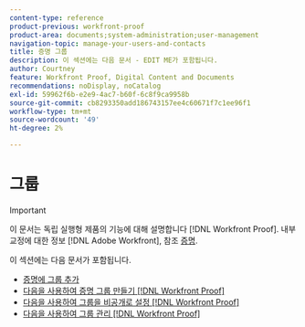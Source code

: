 ```yaml
---
content-type: reference
product-previous: workfront-proof
product-area: documents;system-administration;user-management
navigation-topic: manage-your-users-and-contacts
title: 증명 그룹
description: 이 섹션에는 다음 문서 - EDIT ME가 포함됩니다.
author: Courtney
feature: Workfront Proof, Digital Content and Documents
recommendations: noDisplay, noCatalog
exl-id: 59962f6b-e2e9-4ac7-b60f-6c8f9ca9958b
source-git-commit: cb8293350add186743157ee4c60671f7c1ee96f1
workflow-type: tm+mt
source-wordcount: '49'
ht-degree: 2%

---
```


# 그룹

>[!IMPORTANT]
>
>이 문서는 독립 실행형 제품의 기능에 대해 설명합니다 [!DNL Workfront Proof]. 내부 교정에 대한 정보 [!DNL Adobe Workfront], 참조 [증명](../../../review-and-approve-work/proofing/proofing.md).

이 섹션에는 다음 문서가 포함됩니다.

* [증명에 그룹 추가](../../../workfront-proof/wp-mnguserscontacts/groups/add-groups.md)
* [다음을 사용하여 증명 그룹 만들기 [!DNL Workfront Proof]](../../../workfront-proof/wp-mnguserscontacts/groups/create-proofing-groups.md)
* [다음을 사용하여 그룹을 비공개로 설정 [!DNL Workfront Proof]](../../../workfront-proof/wp-mnguserscontacts/groups/make-groups-private.md)
* [다음을 사용하여 그룹 관리 [!DNL Workfront Proof]](../../../workfront-proof/wp-mnguserscontacts/groups/manage-groups.md)
